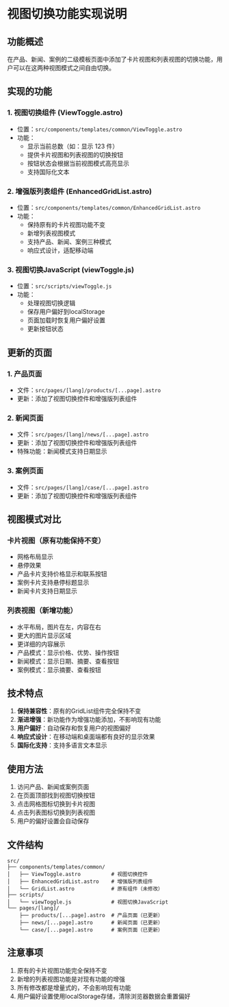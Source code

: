 # 视图切换功能实现说明

## 功能概述

在产品、新闻、案例的二级模板页面中添加了卡片视图和列表视图的切换功能，用户可以在这两种视图模式之间自由切换。

## 实现的功能

### 1. 视图切换组件 (ViewToggle.astro)
- 位置：`src/components/templates/common/ViewToggle.astro`
- 功能：
  - 显示当前总数（如：显示 123 件）
  - 提供卡片视图和列表视图的切换按钮
  - 按钮状态会根据当前视图模式高亮显示
  - 支持国际化文本

### 2. 增强版列表组件 (EnhancedGridList.astro)
- 位置：`src/components/templates/common/EnhancedGridList.astro`
- 功能：
  - 保持原有的卡片视图功能不变
  - 新增列表视图模式
  - 支持产品、新闻、案例三种模式
  - 响应式设计，适配移动端

### 3. 视图切换JavaScript (viewToggle.js)
- 位置：`src/scripts/viewToggle.js`
- 功能：
  - 处理视图切换逻辑
  - 保存用户偏好到localStorage
  - 页面加载时恢复用户偏好设置
  - 更新按钮状态

## 更新的页面

### 1. 产品页面
- 文件：`src/pages/[lang]/products/[...page].astro`
- 更新：添加了视图切换控件和增强版列表组件

### 2. 新闻页面
- 文件：`src/pages/[lang]/news/[...page].astro`
- 更新：添加了视图切换控件和增强版列表组件
- 特殊功能：新闻模式支持日期显示

### 3. 案例页面
- 文件：`src/pages/[lang]/case/[...page].astro`
- 更新：添加了视图切换控件和增强版列表组件

## 视图模式对比

### 卡片视图（原有功能保持不变）
- 网格布局显示
- 悬停效果
- 产品卡片支持价格显示和联系按钮
- 案例卡片支持悬停标题显示
- 新闻卡片支持日期显示

### 列表视图（新增功能）
- 水平布局，图片在左，内容在右
- 更大的图片显示区域
- 更详细的内容展示
- 产品模式：显示价格、优势、操作按钮
- 新闻模式：显示日期、摘要、查看按钮
- 案例模式：显示摘要、查看按钮

## 技术特点

1. **保持兼容性**：原有的GridList组件完全保持不变
2. **渐进增强**：新功能作为增强功能添加，不影响现有功能
3. **用户偏好**：自动保存和恢复用户的视图偏好
4. **响应式设计**：在移动端和桌面端都有良好的显示效果
5. **国际化支持**：支持多语言文本显示

## 使用方法

1. 访问产品、新闻或案例页面
2. 在页面顶部找到视图切换按钮
3. 点击网格图标切换到卡片视图
4. 点击列表图标切换到列表视图
5. 用户的偏好设置会自动保存

## 文件结构

```
src/
├── components/templates/common/
│   ├── ViewToggle.astro          # 视图切换控件
│   ├── EnhancedGridList.astro    # 增强版列表组件
│   └── GridList.astro            # 原有组件（未修改）
├── scripts/
│   └── viewToggle.js             # 视图切换JavaScript
└── pages/[lang]/
    ├── products/[...page].astro  # 产品页面（已更新）
    ├── news/[...page].astro      # 新闻页面（已更新）
    └── case/[...page].astro      # 案例页面（已更新）
```

## 注意事项

1. 原有的卡片视图功能完全保持不变
2. 新增的列表视图功能是对现有功能的增强
3. 所有修改都是增量式的，不会影响现有功能
4. 用户偏好设置使用localStorage存储，清除浏览器数据会重置偏好

